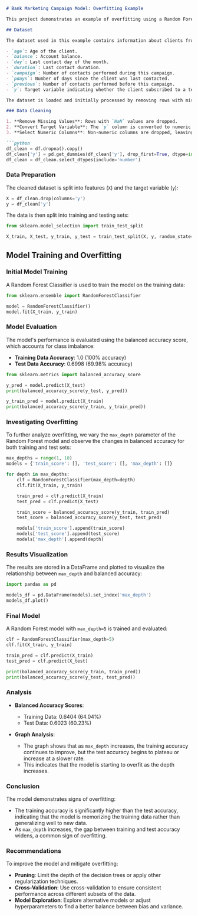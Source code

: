 ```markdown
# Bank Marketing Campaign Model: Overfitting Example

This project demonstrates an example of overfitting using a Random Forest Classifier on a bank marketing dataset. Overfitting occurs when a model learns the training data too well, including noise and details that do not generalize well to unseen data, resulting in poor performance on test data.

## Dataset

The dataset used in this example contains information about clients from a bank marketing campaign. The features include:

- `age`: Age of the client.
- `balance`: Account balance.
- `day`: Last contact day of the month.
- `duration`: Last contact duration.
- `campaign`: Number of contacts performed during this campaign.
- `pdays`: Number of days since the client was last contacted.
- `previous`: Number of contacts performed before this campaign.
- `y`: Target variable indicating whether the client subscribed to a term deposit (1 for yes, 0 for no).

The dataset is loaded and initially processed by removing rows with missing values and converting categorical variables to numeric form.

### Data Cleaning

1. **Remove Missing Values**: Rows with `NaN` values are dropped.
2. **Convert Target Variable**: The `y` column is converted to numeric (0 or 1).
3. **Select Numeric Columns**: Non-numeric columns are dropped, leaving only numeric data for modeling.

```python
df_clean = df.dropna().copy()
df_clean['y'] = pd.get_dummies(df_clean['y'], drop_first=True, dtype=int)
df_clean = df_clean.select_dtypes(include='number')
```

### Data Preparation

The cleaned dataset is split into features (`X`) and the target variable (`y`):

```python
X = df_clean.drop(columns='y')
y = df_clean['y']
```

The data is then split into training and testing sets:

```python
from sklearn.model_selection import train_test_split

X_train, X_test, y_train, y_test = train_test_split(X, y, random_state=13)
```

## Model Training and Overfitting

### Initial Model Training

A Random Forest Classifier is used to train the model on the training data:

```python
from sklearn.ensemble import RandomForestClassifier

model = RandomForestClassifier()
model.fit(X_train, y_train)
```

### Model Evaluation

The model's performance is evaluated using the balanced accuracy score, which accounts for class imbalance:

- **Training Data Accuracy**: 1.0 (100% accuracy)
- **Test Data Accuracy**: 0.6998 (69.98% accuracy)

```python
from sklearn.metrics import balanced_accuracy_score

y_pred = model.predict(X_test)
print(balanced_accuracy_score(y_test, y_pred))

y_train_pred = model.predict(X_train)
print(balanced_accuracy_score(y_train, y_train_pred))
```

### Investigating Overfitting

To further analyze overfitting, we vary the `max_depth` parameter of the Random Forest model and observe the changes in balanced accuracy for both training and test sets:

```python
max_depths = range(1, 10)
models = {'train_score': [], 'test_score': [], 'max_depth': []}

for depth in max_depths:
    clf = RandomForestClassifier(max_depth=depth)
    clf.fit(X_train, y_train)

    train_pred = clf.predict(X_train)
    test_pred = clf.predict(X_test)

    train_score = balanced_accuracy_score(y_train, train_pred)
    test_score = balanced_accuracy_score(y_test, test_pred)

    models['train_score'].append(train_score)
    models['test_score'].append(test_score)
    models['max_depth'].append(depth)
```

### Results Visualization

The results are stored in a DataFrame and plotted to visualize the relationship between `max_depth` and balanced accuracy:

```python
import pandas as pd

models_df = pd.DataFrame(models).set_index('max_depth')
models_df.plot()
```

### Final Model

A Random Forest model with `max_depth=5` is trained and evaluated:

```python
clf = RandomForestClassifier(max_depth=5)
clf.fit(X_train, y_train)

train_pred = clf.predict(X_train)
test_pred = clf.predict(X_test)

print(balanced_accuracy_score(y_train, train_pred))
print(balanced_accuracy_score(y_test, test_pred))
```

### Analysis

- **Balanced Accuracy Scores**:
  - Training Data: 0.6404 (64.04%)
  - Test Data: 0.6023 (60.23%)

- **Graph Analysis**:
  - The graph shows that as `max_depth` increases, the training accuracy continues to improve, but the test accuracy begins to plateau or increase at a slower rate.
  - This indicates that the model is starting to overfit as the depth increases.

### Conclusion

The model demonstrates signs of overfitting:

- The training accuracy is significantly higher than the test accuracy, indicating that the model is memorizing the training data rather than generalizing well to new data.
- As `max_depth` increases, the gap between training and test accuracy widens, a common sign of overfitting.

### Recommendations

To improve the model and mitigate overfitting:

- **Pruning**: Limit the depth of the decision trees or apply other regularization techniques.
- **Cross-Validation**: Use cross-validation to ensure consistent performance across different subsets of the data.
- **Model Exploration**: Explore alternative models or adjust hyperparameters to find a better balance between bias and variance.

```
